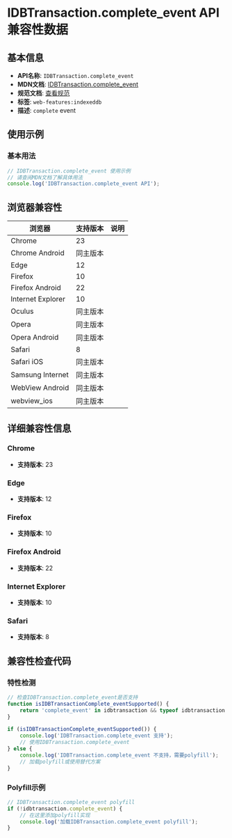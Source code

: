 # IDBTransaction.complete_event API 兼容性数据

## 基本信息

- **API名称**: `IDBTransaction.complete_event`
- **MDN文档**: [IDBTransaction.complete_event](https://developer.mozilla.org/docs/Web/API/IDBTransaction/complete_event)
- **规范文档**: [查看规范](https://w3c.github.io/IndexedDB/#eventdef-idbtransaction-complete)
- **标签**: `web-features:indexeddb`
- **描述**: `complete` event

## 使用示例

### 基本用法

```javascript
// IDBTransaction.complete_event 使用示例
// 请查阅MDN文档了解具体用法
console.log('IDBTransaction.complete_event API');
```

## 浏览器兼容性

| 浏览器 | 支持版本 | 说明 |
|--------|----------|------|
| Chrome | 23 |  |
| Chrome Android | 同主版本 |  |
| Edge | 12 |  |
| Firefox | 10 |  |
| Firefox Android | 22 |  |
| Internet Explorer | 10 |  |
| Oculus | 同主版本 |  |
| Opera | 同主版本 |  |
| Opera Android | 同主版本 |  |
| Safari | 8 |  |
| Safari iOS | 同主版本 |  |
| Samsung Internet | 同主版本 |  |
| WebView Android | 同主版本 |  |
| webview_ios | 同主版本 |  |

## 详细兼容性信息

### Chrome

- **支持版本**: 23

### Edge

- **支持版本**: 12

### Firefox

- **支持版本**: 10

### Firefox Android

- **支持版本**: 22

### Internet Explorer

- **支持版本**: 10

### Safari

- **支持版本**: 8

## 兼容性检查代码

### 特性检测

```javascript
// 检查IDBTransaction.complete_event是否支持
function isIDBTransactionComplete_eventSupported() {
    return 'complete_event' in idbtransaction && typeof idbtransaction.complete_event === 'function';
}

if (isIDBTransactionComplete_eventSupported()) {
    console.log('IDBTransaction.complete_event 支持');
    // 使用IDBTransaction.complete_event
} else {
    console.log('IDBTransaction.complete_event 不支持，需要polyfill');
    // 加载polyfill或使用替代方案
}
```

### Polyfill示例

```javascript
// IDBTransaction.complete_event polyfill
if (!idbtransaction.complete_event) {
    // 在这里添加polyfill实现
    console.log('加载IDBTransaction.complete_event polyfill');
}
```

